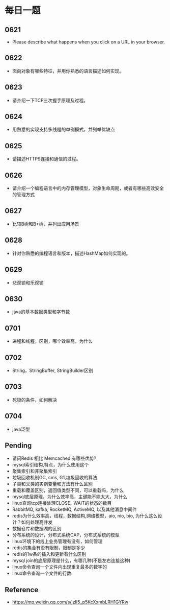 # 每日一题

## 0621
- Please describe what happens when you click on a URL in your browser.

## 0622
- 面向对象有哪些特征，并用你熟悉的语言描述如何实现。

## 0623
- 请介绍一下TCP三次握手原理及过程。

## 0624
- 用熟悉的实现支持多线程的单例模式，并列举优缺点

## 0625
- 请描述HTTPS连接和通信的过程。

## 0626
- 请介绍一个编程语言中的内存管理模型，对象生命周期，或者有哪些高效安全的管理方式

## 0627
- 比较B树和B+树，并列出应用场景

## 0628
- 针对你熟悉的编程语言和版本，描述HashMap如何实现的。

## 0629
- 悲观锁和乐观锁

## 0630
- java的基本数据类型和字节数

## 0701
- 进程和线程，区别，哪个效率高，为什么

## 0702
- String，StringBuffer, StringBuilder区别

## 0703
- 死锁的条件，如何解决

## 0704
- java泛型

## Pending
- 请问Redis 相比 Memcached 有哪些优势?
- mysqI索引结构,特点，为什么使用这个
- 聚集索引和非聚集索引
- 垃圾回收机制GC, cms, G1,垃圾回收的算法
- 子类和父类的实例变量和方法有什么区别
- 重载和覆盖区别，返回值类型不同，可以重载吗，为什么
- mysql底层原理，为什么效率高，主键能不能太大，为什么
- linux查询tcp连接处理CLOSE_ WAIT的状态的数目
- RabbitMQ, kafka, RocketMQ, ActiveMQ, 以及其他消息中间件
- redis为什么效率高，线程，数据结构,网络模型，aio, nio, bio, 为什么这么设计？如何处理高并发
- 数据仓库和数据湖的区别
- 分布系统的设计，分布式系统CAP，分布式系统的模型
- linux环境下的线上业务管理有没有，如何管理
- redis的集合有没有限制，限制是多少
- redis的1w条的插入和更新有什么区别
- mysql join的底层原理是什么，有哪几种(不是左右连接这种)
- linux命令查询一个文件内出现重复最多的数字的
- linux命令查询一个文件的行数

## Reference
- https://mp.weixin.qq.com/s/jzII5_p5KcXxmbLRH1GYRw



